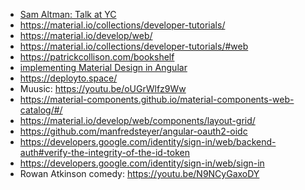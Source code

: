 - [Sam Altman: Talk at YC ](https://www.youtube.com/watch?v=0lJKucu6HJc)
- https://material.io/collections/developer-tutorials/
- https://material.io/develop/web/
- https://material.io/collections/developer-tutorials/#web
- https://patrickcollison.com/bookshelf
- [implementing Material Design in Angular](https://www.youtube.com/watch?v=43dVsSSo4lc)
- https://deployto.space/
- Muusic: https://youtu.be/oUGrWlfz9Ww
- https://material-components.github.io/material-components-web-catalog/#/
- https://material.io/develop/web/components/layout-grid/
- https://github.com/manfredsteyer/angular-oauth2-oidc
- https://developers.google.com/identity/sign-in/web/backend-auth#verify-the-integrity-of-the-id-token
- https://developers.google.com/identity/sign-in/web/sign-in
- Rowan Atkinson comedy: https://youtu.be/N9NCyGaxoDY
